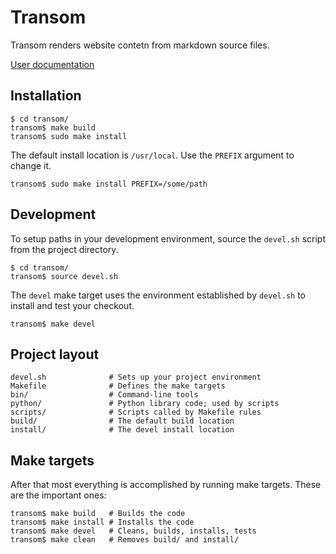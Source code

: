# Transom

Transom renders website contetn from markdown source files.

[User documentation](http://www.ssorj.net/projects/transom.html)

## Installation

    $ cd transom/
    transom$ make build
    transom$ sudo make install

The default install location is `/usr/local`.  Use the `PREFIX`
argument to change it.

    transom$ sudo make install PREFIX=/some/path

## Development

To setup paths in your development environment, source the `devel.sh`
script from the project directory.

    $ cd transom/
    transom$ source devel.sh

The `devel` make target uses the environment established by `devel.sh`
to install and test your checkout.

    transom$ make devel

## Project layout

    devel.sh              # Sets up your project environment
    Makefile              # Defines the make targets
    bin/                  # Command-line tools
    python/               # Python library code; used by scripts
    scripts/              # Scripts called by Makefile rules
    build/                # The default build location
    install/              # The devel install location

## Make targets

After that most everything is accomplished by running make targets.
These are the important ones:

    transom$ make build   # Builds the code
    transom$ make install # Installs the code
    transom$ make devel   # Cleans, builds, installs, tests
    transom$ make clean   # Removes build/ and install/
